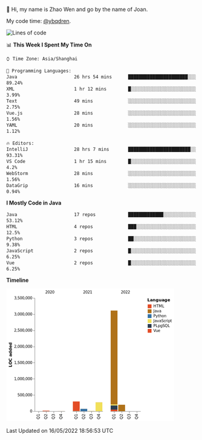:wave: Hi, my name is Zhao Wen and go by the name of Joan.

My code time: [@ybqdren](https://wakatime.com/@ybqdren).


<!--START_SECTION:waka-->

![Lines of code](https://img.shields.io/badge/From%20Hello%20World%20I%27ve%20Written-4%20Million%20lines%20of%20code-blue)

📊 **This Week I Spent My Time On** 

```text
⌚︎ Time Zone: Asia/Shanghai

💬 Programming Languages: 
Java                     26 hrs 54 mins      ██████████████████████░░░   89.24% 
XML                      1 hr 12 mins        █░░░░░░░░░░░░░░░░░░░░░░░░   3.99% 
Text                     49 mins             ░░░░░░░░░░░░░░░░░░░░░░░░░   2.75% 
Vue.js                   28 mins             ░░░░░░░░░░░░░░░░░░░░░░░░░   1.56% 
YAML                     20 mins             ░░░░░░░░░░░░░░░░░░░░░░░░░   1.12%

🔥 Editors: 
IntelliJ                 28 hrs 7 mins       ███████████████████████░░   93.31% 
VS Code                  1 hr 15 mins        █░░░░░░░░░░░░░░░░░░░░░░░░   4.2% 
WebStorm                 28 mins             ░░░░░░░░░░░░░░░░░░░░░░░░░   1.56% 
DataGrip                 16 mins             ░░░░░░░░░░░░░░░░░░░░░░░░░   0.94%

```

**I Mostly Code in Java** 

```text
Java                     17 repos            █████████████░░░░░░░░░░░░   53.12% 
HTML                     4 repos             ███░░░░░░░░░░░░░░░░░░░░░░   12.5% 
Python                   3 repos             ██░░░░░░░░░░░░░░░░░░░░░░░   9.38% 
JavaScript               2 repos             █░░░░░░░░░░░░░░░░░░░░░░░░   6.25% 
Vue                      2 repos             █░░░░░░░░░░░░░░░░░░░░░░░░   6.25%

```


**Timeline**

![Chart not found](https://raw.githubusercontent.com/ybqdren/ybqdren/main/charts/bar_graph.png) 


 Last Updated on 16/05/2022 18:56:53 UTC
<!--END_SECTION:waka-->

